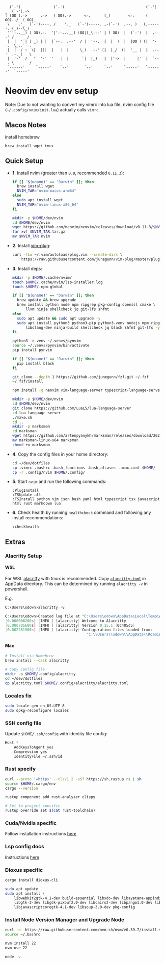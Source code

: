 ```
 _(`-')               (`-')                   _                 (`-')  _  (`-').->
( (OO ).->      .->   ( OO).->      <-.      (_)        <-.     ( OO).-/  ( OO)_
 \    .'_  (`-')----. /    '._   (`-')-----. ,-(`-')  ,--. )   (,------. (_)--\_)
 '`'-..__) ( OO).-.  '|'--...__) (OO|(_\---' | ( OO)  |  (`-')  |  .---' /    _ /
 |  |  ' | ( _) | |  |`--.  .--'  / |  '--.  |  |  )  |  |OO ) (|  '--.  \_..`--.
 |  |  / :  \|  |)|  |   |  |     \_)  .--' (|  |_/  (|  '__ |  |  .--'  .-._)   \
 |  '-'  /   '  '-'  '   |  |      `|  |_)   |  |'->  |     |'  |  `---. \       /
 `------'     `-----'    `--'       `--'     `--'     `-----'   `------'  `-----'
```

# Neovim dev env setup

Note: Due to not wanting to convert my vimrc into lua file, nvim config file (`~/.config/nvim/init.lua`) actually calls `vimrc`.

## Macos Notes

install homebrew

```
brew install wget tmux

```

## Quick Setup

- **1.** Install [nvim](https://github.com/neovim/neovim/releases/tag/v0.11.3) (greater than `0.9`, recommended `0.11.3`):

  ```bash
  if [[ "$(uname)" == "Darwin" ]]; then
    brew install wget
    NVIM_TAR="nvim-macos-arm64"
  else
    sudo apt install wget
    NVIM_TAR="nvim-linux-x86_64"
  fi

  mkdir -p $HOME/dev/nvim
  cd $HOME/dev/nvim
  wget https://github.com/neovim/neovim/releases/download/v0.11.3/$NVIM_TAR.tar.gz
  tar xvf $NVIM_TAR.tar.gz
  mv $NVIM_TAR nvim
  ```

- **2.** Install [vim-plug](https://github.com/junegunn/vim-plug):

  ```bash
  curl -fLo ~/.vim/autoload/plug.vim --create-dirs \
      https://raw.githubusercontent.com/junegunn/vim-plug/master/plug.vim
  ```

- **3.** Install deps:

  ```bash
  mkdir -p $HOME/.cache/nvim/
  touch $HOME/.cache/nvim/lsp-installer.log
  touch $HOME/.npm-global

  if [[ "$(uname)" == "Darwin" ]]; then
    brew update && brew upgrade
    brew install python node npm ripgrep pkg-config openssl cmake \
        llvm ninja shellcheck jq git-lfs shfmt
  else
    sudo apt update && sudo apt upgrade -y
    sudo apt install python3 python3-pip python3-venv nodejs npm ripgrep pkg-config libssl-dev cmake \
        libclang-dev ninja-build shellcheck jq black shfmt git-lfs -y
  fi

  python3 -m venv ~/.venvs/pynvim
  source ~/.venvs/pynvim/bin/activate
  pip install pynvim

  if [[ "$(uname)" == "Darwin" ]]; then
    pip install black
  fi

  git clone --depth 1 https://github.com/junegunn/fzf.git ~/.fzf
  ~/.fzf/install

  npm install -g neovim vim-language-server typescript-language-server typescript prettier doctoc

  mkdir -p $HOME/dev/nvim
  cd $HOME/dev/nvim
  git clone https://github.com/LuaLS/lua-language-server
  cd lua-language-server
  ./make.sh
  cd ..
  mkdir -p marksman
  cd marksman
  wget https://github.com/artempyanykh/marksman/releases/download/2024-12-18/marksman-linux-x64
  mv marksman-linux-x64 marksman
  chmod +x marksman
  ```

- **4.** Copy the config files in your home directory:

  ```bash
  cd ~/dev/dotfiles
  cp .vimrc .bashrc .bash_functions .bash_aliases .tmux.conf $HOME/
  cp -r .config/nvim $HOME/.config/
  ```

- **5.** Start `nvim` and run the following commands:

  ```
  :PlugInstall
  :TSUpdate all
  :TSInstall python vim json bash yaml html typescript tsx javascript html rust markdown lua
  ```

- **6.** Check health by running `healthcheck` command and following any install recommendations:
  ```
  :checkhealth
  ```

## Extras

### Alacritty Setup

#### WSL

For WSL [alacritty](https://alacritty.org/) with tmux is recommended. Copy [`alacritty.toml`](./alacritty.toml) in AppData directory.
This can be determined by running `alacritty -v` in powershell.

E.g.

```powershell
C:\Users\odown>alacritty -v

C:\Users\odown>Created log file at "C:\Users\odown\AppData\Local\Temp\Alacritty-27204.log"
[0.000008200s] [INFO ] [alacritty] Welcome to Alacritty
[0.000705600s] [INFO ] [alacritty] Version 0.15.1 (0c405d5)
[0.002281900s] [INFO ] [alacritty] Configuration files loaded from:
                                     "C:\\Users\\odown\\AppData\\Roaming\\alacritty\\alacritty.toml"
```

#### Mac

```bash 
# Install via homebrew
brew install --cask alacritty

# Copy config file
mkdir -p $HOME/.config/alacritty
cd ~/dev/dotfiles
cp alacritty.toml $HOME/.config/alacritty/alacritty.toml
```

### Locales fix

```bash
sudo locale-gen en_US.UTF-8
sudo dpkg-reconfigure locales
```

### SSH config file

Update `$HOME/.ssh/config` with identity file config:

```bash
Host *
    AddKeysToAgent yes
    Compression yes
    IdentityFile ~/.ssh/id
```

### Rust specify

```bash
curl --proto '=https' --tlsv1.2 -sSf https://sh.rustup.rs | sh
source $HOME/.cargo/env
cargo --version

rustup component add rust-analyzer clippy

# Set to project specific
rustup override set $(cat rust-toolchain)
```

### Cuda/Nvidia specific

Follow installation instructions [here](https://developer.nvidia.com/cuda-downloads?target_os=Linux&target_arch=x86_64&Distribution=WSL-Ubuntu&target_version=2.0&target_type=deb_local)

### Lsp config docs

Instructions [here](https://github.com/neovim/nvim-lspconfig/blob/master/doc/configs.md)

### Dioxus specific

```bash
cargo install dioxus-cli
```

```bash
sudo apt update
sudo apt install \
    libwebkit2gtk-4.1-dev build-essential libxdo-dev libayatana-appindicator3-dev  librsvg2-dev libglib2.0-dev \
    libgtk-3-dev libgdk-pixbuf2.0-dev libcairo2-dev libpango1.0-dev libatk1.0-dev libgirepository1.0-dev pkg-config \
    libjavascriptcoregtk-4.1-dev libsoup-3.0-dev pkg-config
```

### Install Node Version Manager and Upgrade Node

```bash
curl -o- https://raw.githubusercontent.com/nvm-sh/nvm/v0.39.7/install.sh | bash
source ~/.bashrc

nvm install 22
nvm use 22

node -v
```
